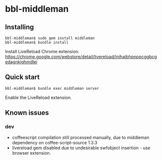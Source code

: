 # bbl-middleman


## Installing
```
bbl-middleman$ sudo gem install middleman
bbl-middleman$ bundle install
```
Install LiveReload Chrome extension. https://chrome.google.com/webstore/detail/livereload/jnihajbhpnppcggbcgedagnkighmdlei


## Quick start
```
bbl-middleman$ bundle exec middleman server
```
Enable the LiveReload extension.


## Known issues

### dev
- coffeescript compilation still processed manually, due to middleman dependency on coffee-script-source 1.3.3
- livereload gem disabled due to undesirable swfobject insertion - use browser extension.

